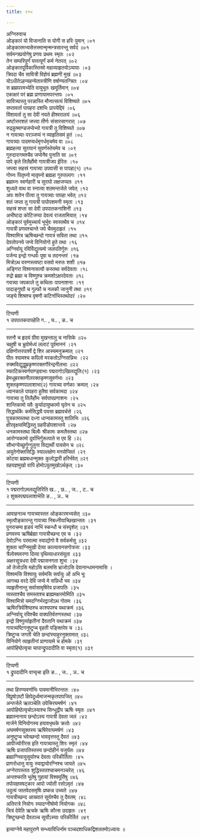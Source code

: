 ```yaml
---
title: २१५

---
```

अग्निरुवाच  
ओङ्कारं यो विजानाति स योगी स हरिः पुमान् ।०१  
ओङ्कारमभ्यसेत्तस्मान्मृन्मन्त्रसारन्तु सर्वदं ॥०१  
सर्वमन्त्रप्रयोगेषु प्रणवः प्रथमः स्मृतः ।०२  
तेन सम्परिपूर्णं यत्तत्पूर्णं कर्म नेतरत् ॥०२  
ओङ्कारपूर्विकास्तिस्रो महाव्याहृतयोऽव्ययाः ।०३  
त्रिपदा चैव सावित्री विज्ञेयं ब्रह्मणी मुखं ॥०३  
योऽधीतेऽहन्यहन्येतास्त्रीणि वर्षाण्यतन्त्रितः ।०४  
स ब्रह्मपरमभ्येति वायुभूतः खमूर्तिमान् ॥०४  
एकाक्षरं परं ब्रह्म प्राणायामपरन्तपः ।०५  
सावित्र्यास्तु परन्नास्ति मौनात्सत्यं विशिष्यते ॥०५  
सप्तावर्ता पापहरा दशभिः प्रापयेद्दिवं ।०६  
विंशावर्ता तु सा देवी नयते हीश्वरालयं ॥०६  
अष्टोत्तरशतं जप्त्वा तीर्णः संसारसागरात् ।०७  
रुद्रकुष्माण्डजप्येभ्यो गायत्री तु विशिष्यते ॥०७  
न गायत्र्याः परञ्जप्यं न व्याहृतिसमं हुतं ।०८  
गायत्र्याः पादमप्यर्धमृगर्धमृचमेव वा ॥०८  
ब्रह्महत्या सुरापानं सुवर्णस्तेयमेव च ।०९  
गुरुदारागमश्चैव जप्येनैव पुनाति सा ॥०९  
पापे कृते तिलैर्होमो गायत्रीजप ईरितः ।१०  
जप्त्वा सहस्रं गायत्र्या उपवासी स पापहा(१) ॥१०  
गोघ्नः पितृघ्नो मातृघ्नो ब्रह्महा गुरुतल्पगः ।११  
ब्रह्मघ्नः स्वर्णहारी च सुरापो लक्षजप्यतः ॥११  
शुध्यते वाथ वा स्नात्वा शतमन्तर्जले जपेत् ।१२  
अपः शतेन पीत्वा तु गायत्र्याः पापहा भवेत् ॥१२  
शतं जप्ता तु गायत्री पापोपशमनी स्मृता ।१३  
सहस्रं शप्ता सा देवी उपपातकनाशिनी ॥१३  
अभीष्टदा कोटिजप्या देवत्वं राजतामियात् ।१४  
ओङ्कारं पूर्वमुच्चार्य भूर्भुवः स्वस्तथैव च ॥१४  
गायत्री प्रणवश्चान्ते जपे चैवमुदाहृतं ।१५  
विश्वामित्र ऋषिच्छन्दो गायत्रं सविता तथा ॥१५  
देवतोपनये जप्ये विनियोगो हुते तथा ।१६  
अग्निर्वायू रविर्विद्युत्यमो जलपतिर्गुरुः ॥१६  
पर्जन्य इन्द्रो गन्धर्वः पूषा च तदनन्तरं ।१७  
मित्रोऽथ वरुणस्त्वष्टा वसवो मरुतः शशी ॥१७  
अङ्गिरा विश्वनासत्यौ कस्तथा सर्वदेवताः ।१८  
रुद्रो ब्रह्मा च विष्णुश्च क्रमशोऽक्षरदेवताः ॥१८  
गयत्र्या जपकाले तु कथिताः पापनाशनाः ।१९  
पादाङ्गुष्ठौ च गुल्फौ च नलकौ जानुनी तथा ॥१९  
जङ्घे शिश्रश्च वृषणौ कटिर्नाभिस्तथोदरं ।२०  
- - - -- - - -- - - -- - - -- - - - -- - - - -  
टिप्पणी  
१ उपपातकपापहेति ग.. , घ.. , ङ.. च  
- - - -- - - -- - - -- - - -- - - - -- - - - -  
स्तनौ च हृदयं ग्रीवा मुखन्तालु च नासिके ॥२०  
चक्षुषी च भ्रुवोर्मध्यं ललाटं पूर्वमाननं ।२१  
दक्षिणोत्तरपार्श्वे द्वे शिर आस्यमनुक्रमात् ॥२१  
पीतः श्यामश्च कपिलो मरकतोऽग्निसन्निभः ।२२  
रुक्मविद्युद्धूम्रकृष्णरक्तगौरेन्द्रनीलभाः ॥२२  
स्फाटिकस्वर्णपाण्ड्वाभाः पद्मरागोऽखिलद्युतिः(१) ।२३  
हेमधूम्ररक्तनीलरक्तकृष्णसुवर्णभाः ॥२३  
शुक्लकृष्णपालाशाभा(२) गायत्र्या वर्णकाः क्रमात् ।२४  
ध्यानकाले पापहरा हुतैषा सर्वकामदा ॥२४  
गायत्र्या तु तिलैर्होमः सर्वपापप्रणाशनः ।२५  
शान्तिकामो यवैः कुर्यादायुष्कामो घृतेन च ॥२५  
सिद्धार्थकैः कर्मसिद्ध्यै पयसा ब्रह्मवर्चसे ।२६  
पुत्रकामस्तथा दध्ना धान्यकामस्तु शालिभिः ॥२६  
क्षीरवृक्षसमिद्धिस्तु ग्रहपीडोपशान्तये ।२७  
धनकामस्तथा बिल्वैः श्रीकामः कमलैस्तथा ॥२७  
आरोग्यकामो दूर्वाभिर्गुरूत्पाते स एव हि ।२८  
सौभाग्येच्छुर्गुग्गुलुना विद्यार्थी पायसेन च ॥२८  
अयुतेनोक्तसिद्धिः स्याल्लक्षेण मनसेप्सितं ।२९  
कोट्या ब्रह्मबधान्मुक्तः कुलोद्धारी हरिर्भवेत् ॥२९  
ग्रहयज्ञमुखो वापि होमोऽयुतमुखोऽर्थकृत् ।३०  
- - - -- - - -- - - -- - - -- - - - -- - - - -  
टिप्पणी  
१ पद्मरागोऽमलद्युतिरिति ख.. , छ.. , ज.. , ट.. च  
२ शुक्लपद्मपलाशाभेति ङ.. , ञ.. च  
- - - -- - - -- - - -- - - -- - - - -- - - - -  
आवाहनञ्च गायत्र्यास्तत ओङ्कारमभ्यसेत् ॥३०  
स्मृत्वौङ्कारन्तु गायत्र्या निबध्नीयाच्छिखान्ततः ।३१  
पुनराचम्य हृडयं नाभिं स्कन्धौ च संस्पृशेत् ॥३१  
प्रणवस्य ऋषिर्ब्रह्मा गायत्रीच्छन्द एव च ।३२  
देवोऽग्निः परमात्मा स्याद्योगो वै सर्वकर्मसु ॥३२  
शुक्ला चाग्निमुखी देव्या कात्यायनसगोत्रजा ।३३  
त्रैलोक्यवरणा दिव्या पृथिव्याधारसंयुता ॥३३  
अक्षरसूत्रधरा देवी पद्मासनगता शुभा ।३४  
ओं तेजोऽसि महोऽसि बलमसि भ्राजोऽसि देवानान्धामनामासि ।  
विश्वमसि विश्वायुः सर्वमसि सर्वायुः ओं अभि भूः  
आगच्छ वरदे देवि जप्ये मे सन्निधौ भव ॥३४  
व्याहृतीनान्तु सर्वासामृषिरेव प्रजापतिः ।३५  
व्यस्ताश्चैव समस्ताश्च ब्राह्ममक्षरमोमिति ॥३५  
विश्वामित्रो यमदग्निर्भरद्वाजोऽथ गोतमः ।३६  
ऋषिरत्रिर्वशिष्ठश्च काश्यपश्च यथाक्रमं ॥३६  
अग्निर्वायू रविश्चैव वाक्पतिर्वरुणस्तथा ।३७  
इन्द्रो विष्णुर्व्याहृतीनां दैवतानि यथाक्रमं ॥३७  
गायत्र्यष्टिगनुष्टुप्च वृहती पङ्क्तिरेव च ।३८  
त्रिष्टुप्च जगती चेति छन्दांस्याहुरनुक्तामात् ॥३८  
विनियोगे व्याहृतीनां प्राणायामे च होमके ।३९  
आपोहिष्ठेत्यृचा चापान्द्रुपदादीति वा स्मृता(१) ॥३९  
- - - -- - - -- - - -- - - -- - - - -- - - - -  
टिप्पणी  
१ द्रुपदादीनि वाप्यृचा इति ङ.. , ज.. , ञ.. च  
- - - -- - - -- - - -- - - -- - - - -- - - - -  
तथा हिरण्यवर्णाभिः पावमानीभिरन्ततः ।४०  
विप्रुषोऽष्टौ क्षिपेदूर्ध्वमाजन्मकृतपापजित् ॥४०  
अन्तर्जले ऋतञ्चेति उपेत्त्रिरघमर्षणं ।४१  
आपोहिष्ठेत्यृचोऽस्याश्च सिन्धुद्वीप ऋषिः स्मृतः ॥४१  
ब्रह्मस्नानाय छन्दोऽस्य गायत्री देवता जलं ।४२  
मार्जने विनियोगस्य हयावभृथके क्रतोः ॥४२  
अघमर्षणसूक्तस्य ऋषिरेवाघमर्षणं ।४३  
अनुष्टुप्च भवेच्छन्दो भाववृत्तस्तु दैवतं ॥४३  
आपीज्योरीरस इति गायत्र्यास्तु शिरः स्मृतं ।४४  
ऋषिः प्रजापतिस्तस्य छन्दोहीनं यजुर्यतः ॥४४  
ब्रह्माग्निवायुसूर्याश्च देवताः परिकीर्तिताः ।४५  
प्राणरोधात्तु वायुः स्याद्वायोरग्निश्च जायते ॥४५  
अग्नेरापस्ततः शुद्धिस्ततश्चाचमनञ्चरेत् ।४६  
अन्तश्चरति भूतेषु गुहायां विश्वमूर्तिषु ॥४६  
तपोयज्ञवषट्कार आपो ज्योती रसोऽमृतं ।४७  
उदुत्यं जातवेदसमृषिः प्रष्कन्न उच्यते ॥४७  
गायत्रीच्छन्द आख्यातं सूर्यश्चैव तु दैवतम् ।४८  
अतिरात्रे नियोगः स्यादग्नीषोमो नियोगकः ॥४८  
चित्रं देवेति ऋचके ऋषिः कौत्स उदाहृतः ।४९  
त्रिष्टुप्छन्दो दैवतञ्च सूर्योऽस्याः परिकीर्तितं ॥४९  
  
इत्याग्नेये महापुराणे सन्ध्याविधिर्नाम पञ्चदशाधिकद्विशततमोऽध्यायः ॥